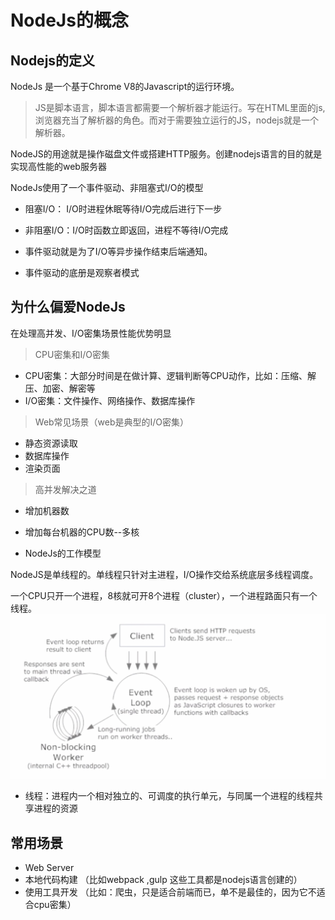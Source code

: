 # NodeJs的概念

## Nodejs的定义
NodeJs 是一个基于Chrome V8的Javascript的运行环境。
>JS是脚本语言，脚本语言都需要一个解析器才能运行。写在HTML里面的js,浏览器充当了解析器的角色。而对于需要独立运行的JS，nodejs就是一个解析器。

NodeJS的用途就是操作磁盘文件或搭建HTTP服务。创建nodejs语言的目的就是实现高性能的web服务器

NodeJs使用了一个事件驱动、非阻塞式I/O的模型

* 阻塞I/O： I/O时进程休眠等待I/O完成后进行下一步
* 非阻塞I/O：I/O时函数立即返回，进程不等待I/O完成

* 事件驱动就是为了I/O等异步操作结束后端通知。
* 事件驱动的底册是观察者模式


## 为什么偏爱NodeJs
在处理高并发、I/O密集场景性能优势明显

>CPU密集和I/O密集
* CPU密集：大部分时间是在做计算、逻辑判断等CPU动作，比如：压缩、解压、加密、解密等
* I/O密集：文件操作、网络操作、数据库操作

>Web常见场景（web是典型的I/O密集）
* 静态资源读取
* 数据库操作
* 渲染页面

>高并发解决之道
* 增加机器数
* 增加每台机器的CPU数--多核

* NodeJs的工作模型

NodeJS是单线程的。单线程只针对主进程，I/O操作交给系统底层多线程调度。

一个CPU只开一个进程，8核就可开8个进程（cluster），一个进程路面只有一个线程。
![](assets/markdown-img-paste-20190325203431991.png)

* 线程：进程内一个相对独立的、可调度的执行单元，与同属一个进程的线程共享进程的资源

## 常用场景
* Web Server
* 本地代码构建 （比如webpack ,gulp 这些工具都是nodejs语言创建的）
* 使用工具开发 （比如：爬虫，只是适合前端而已，单不是最佳的，因为它不适合cpu密集）
